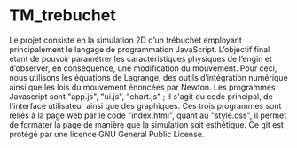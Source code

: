 # TM_trebuchet
Le projet consiste en la simulation 2D d’un trébuchet employant principalement le langage de programmation JavaScript. 
L’objectif final étant de pouvoir paramétrer les caractéristiques physiques de l’engin et d’observer, en conséquence, une modification du mouvement. 
Pour ceci, nous utilisons les équations de Lagrange, des outils d’intégration numérique ainsi que les lois du mouvement énoncées par Newton. 
Les programmes Javascript sont "app.js", "ui.js", "chart.js" ; il s'agit du code principal, de l'interface utilisateur ainsi que des graphiques. 
Ces trois programmes sont reliés à la page web par le code "index.html", quant au "style.css", il permet de formater la page de manière que la simulation soit esthétique.
Ce git est protégé par une licence GNU General Public License.
